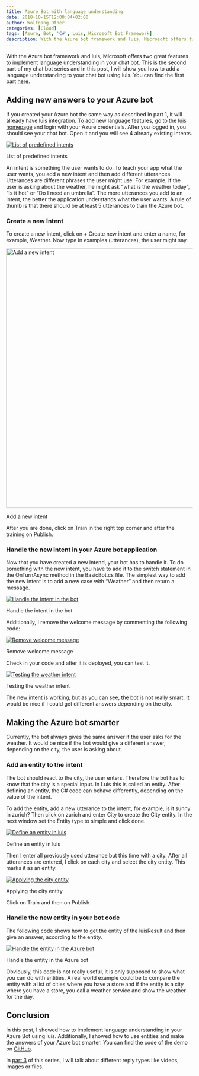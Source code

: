 ```yaml
---
title: Azure Bot with language understanding
date: 2018-10-15T12:00:04+02:00
author: Wolfgang Ofner
categories: [Cloud]
tags: [Azure, Bot, 'C#', Luis, Microsoft Bot Framework]
description: With the Azure bot framework and luis, Microsoft offers two great features to implement language understanding in your chat bot. %
---
```

With the Azure bot framework and luis, Microsoft offers two great features to implement language understanding in your chat bot. This is the second part of my chat bot series and in this post, I will show you how to add a language understanding to your chat bot using luis. You can find the first part <a href="/bot-application-azure/" target="_blank" rel="noopener">here</a>.

## Adding new answers to your Azure bot

If you created your Azure bot the same way as described in part 1, it will already have luis integration. To add new language features, go to the <a href="https://eu.luis.ai/home" target="_blank" rel="noopener">luis homepage</a> and login with your Azure credentials. After you logged in, you should see your chat bot. Open it and you will see 4 already existing intents.

<div class="col-12 col-sm-10 aligncenter">
  <a href="/assets/img/posts/2018/10/List-of-predefined-intents.jpg"><img loading="lazy" src="/assets/img/posts/2018/10/List-of-predefined-intents.jpg" alt="List of predefined intents" /></a>
  
  <p>
    List of predefined intents
  </p>
</div>

An intent is something the user wants to do. To teach your app what the user wants, you add a new intent and then add different utterances. Utterances are different phrases the user might use. For example, if the user is asking about the weather, he might ask &#8220;what is the weather today&#8221;, &#8220;Is it hot&#8221; or &#8220;Do I need an umbrella&#8221;. The more utterances you add to an intent, the better the application understands what the user wants. A rule of thumb is that there should be at least 5 utterances to train the Azure bot.

### Create a new Intent

To create a new intent, click on + Create new intent and enter a name, for example, Weather. Now type in examples (utterances), the user might say.

<div class="col-12 col-sm-10 aligncenter">
  <a href="/assets/img/posts/2018/10/Add-a-new-intent.jpg"><img loading="lazy" src="/assets/img/posts/2018/10/Add-a-new-intent.jpg" alt="Add a new intent" width="609" height="700"  /></a>
  
  <p>
    Add a new intent
  </p>
</div>

After you are done, click on Train in the right top corner and after the training on Publish.

### Handle the new intent in your Azure bot application

Now that you have created a new intend, your bot has to handle it. To do something with the new intent, you have to add it to the switch statement in the OnTurnAsync method in the BasicBot.cs file. The simplest way to add the new intent is to add a new case with &#8220;Weather&#8221; and then return a message.

<div class="col-12 col-sm-10 aligncenter">
  <a href="/assets/img/posts/2018/10/Handle-the-intent-in-the-bot.jpg"><img loading="lazy" src="/assets/img/posts/2018/10/Handle-the-intent-in-the-bot.jpg" alt="Handle the intent in the bot" /></a>
  
  <p>
    Handle the intent in the bot
  </p>
</div>

Additionally, I remove the welcome message by commenting the following code:

<div class="col-12 col-sm-10 aligncenter">
  <a href="/assets/img/posts/2018/10/Remove-welcome-message.jpg"><img loading="lazy" src="/assets/img/posts/2018/10/Remove-welcome-message.jpg" alt="Remove welcome message" /></a>
  
  <p>
    Remove welcome message
  </p>
</div>

Check in your code and after it is deployed, you can test it.

<div class="col-12 col-sm-10 aligncenter">
  <a href="/assets/img/posts/2018/10/Testing-the-weather-intent.jpg"><img loading="lazy" src="/assets/img/posts/2018/10/Testing-the-weather-intent.jpg" alt="Testing the weather intent" /></a>
  
  <p>
    Testing the weather intent
  </p>
</div>

The new intent is working, but as you can see, the bot is not really smart. It would be nice if I could get different answers depending on the city.

## Making the Azure bot smarter

Currently, the bot always gives the same answer if the user asks for the weather. It would be nice if the bot would give a different answer, depending on the city, the user is asking about.

### Add an entity to the intent

The bot should react to the city, the user enters. Therefore the bot has to know that the city is a special input. In Luis this is called an entity. After defining an entity, the C# code can behave differently, depending on the value of the intent.

To add the entity, add a new utterance to the intent, for example, is it sunny in zurich? Then click on zurich and enter City to create the City entity. In the next window set the Entity type to simple and click done.

<div class="col-12 col-sm-10 aligncenter">
  <a href="/assets/img/posts/2018/10/Define-an-entity-in-luis.jpg"><img loading="lazy" src="/assets/img/posts/2018/10/Define-an-entity-in-luis.jpg" alt="Define an entity in luis" /></a>
  
  <p>
    Define an entity in luis
  </p>
</div>

Then I enter all previously used utterance but this time with a city. After all utterances are entered, I click on each city and select the city entity. This marks it as an entity.

<div class="col-12 col-sm-10 aligncenter">
  <a href="/assets/img/posts/2018/10/Applying-the-city-entity.jpg"><img loading="lazy" src="/assets/img/posts/2018/10/Applying-the-city-entity.jpg" alt="Applying the city entity" /></a>
  
  <p>
    Applying the city entity
  </p>
</div>

Click on Train and then on Publish

### Handle the new entity in your bot code

The following code shows how to get the entity of the luisResult and then give an answer, according to the entity.

<div class="col-12 col-sm-10 aligncenter">
  <a href="/assets/img/posts/2018/10/Handle-the-entity-in-the-bot.jpg"><img loading="lazy" src="/assets/img/posts/2018/10/Handle-the-entity-in-the-bot.jpg" alt="Handle the entity in the Azure bot" /></a>
  
  <p>
    Handle the entity in the Azure bot
  </p>
</div>

Obviously, this code is not really useful, it is only supposed to show what you can do with entities. A real world example could be to compare the entity with a list of cities where you have a store and if the entity is a city where you have a store, you call a weather service and show the weather for the day.

## Conclusion

In this post, I showed how to implement language understanding in your Azure Bot using luis. Additionally, I showed how to use entities and make the answers of your Azure bot smarter. You can find the code of the demo on <a href="https://github.com/WolfgangOfner/Azure-ChatBot" target="_blank" rel="noopener">GitHub</a>.

In <a href="/extending-answers-chat-bot/" target="_blank" rel="noopener">part 3</a> of this series, I will talk about different reply types like videos, images or files.